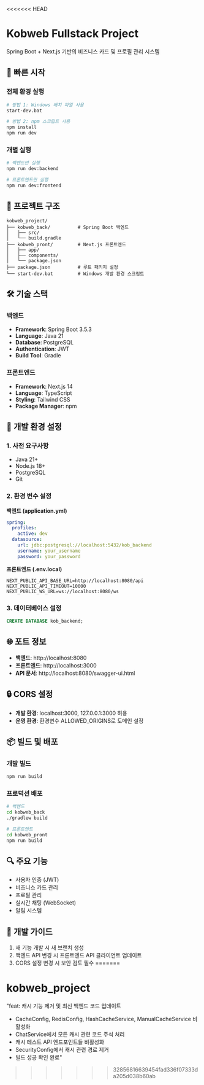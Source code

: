 <<<<<<< HEAD
# Kobweb Fullstack Project

Spring Boot + Next.js 기반의 비즈니스 카드 및 프로필 관리 시스템

## 🚀 빠른 시작

### 전체 환경 실행
```bash
# 방법 1: Windows 배치 파일 사용
start-dev.bat

# 방법 2: npm 스크립트 사용
npm install
npm run dev
```

### 개별 실행
```bash
# 백엔드만 실행
npm run dev:backend

# 프론트엔드만 실행
npm run dev:frontend
```

## 📂 프로젝트 구조

```
kobweb_project/
├── kobweb_back/          # Spring Boot 백엔드
│   ├── src/
│   └── build.gradle
├── kobweb_pront/         # Next.js 프론트엔드
│   ├── app/
│   ├── components/
│   └── package.json
├── package.json          # 루트 패키지 설정
└── start-dev.bat         # Windows 개발 환경 스크립트
```

## 🛠 기술 스택

### 백엔드
- **Framework**: Spring Boot 3.5.3
- **Language**: Java 21
- **Database**: PostgreSQL
- **Authentication**: JWT
- **Build Tool**: Gradle

### 프론트엔드
- **Framework**: Next.js 14
- **Language**: TypeScript
- **Styling**: Tailwind CSS
- **Package Manager**: npm

## 🔧 개발 환경 설정

### 1. 사전 요구사항
- Java 21+
- Node.js 18+
- PostgreSQL
- Git

### 2. 환경 변수 설정

**백엔드 (application.yml)**
```yaml
spring:
  profiles:
    active: dev
  datasource:
    url: jdbc:postgresql://localhost:5432/kob_backend
    username: your_username
    password: your_password
```

**프론트엔드 (.env.local)**
```env
NEXT_PUBLIC_API_BASE_URL=http://localhost:8080/api
NEXT_PUBLIC_API_TIMEOUT=10000
NEXT_PUBLIC_WS_URL=ws://localhost:8080/ws
```

### 3. 데이터베이스 설정
```sql
CREATE DATABASE kob_backend;
```

## 🌐 포트 정보
- **백엔드**: http://localhost:8080
- **프론트엔드**: http://localhost:3000
- **API 문서**: http://localhost:8080/swagger-ui.html

## 🔒 CORS 설정
- **개발 환경**: localhost:3000, 127.0.0.1:3000 허용
- **운영 환경**: 환경변수 ALLOWED_ORIGINS로 도메인 설정

## 📦 빌드 및 배포

### 개발 빌드
```bash
npm run build
```

### 프로덕션 배포
```bash
# 백엔드
cd kobweb_back
./gradlew build

# 프론트엔드
cd kobweb_pront
npm run build
```

## 🔍 주요 기능
- 사용자 인증 (JWT)
- 비즈니스 카드 관리
- 프로필 관리
- 실시간 채팅 (WebSocket)
- 알림 시스템

## 🤝 개발 가이드
1. 새 기능 개발 시 새 브랜치 생성
2. 백엔드 API 변경 시 프론트엔드 API 클라이언트 업데이트
3. CORS 설정 변경 시 보안 검토 필수
=======
# kobweb_project
"feat: 캐시 기능 제거 및 최신 백엔드 코드 업데이트

- CacheConfig, RedisConfig, HashCacheService, ManualCacheService 비활성화
- ChatService에서 모든 캐시 관련 코드 주석 처리
- 캐시 테스트 API 엔드포인트들 비활성화
- SecurityConfig에서 캐시 관련 경로 제거
- 빌드 성공 확인 완료"
>>>>>>> 32856816639454fad336f07333da205d038b60ab
